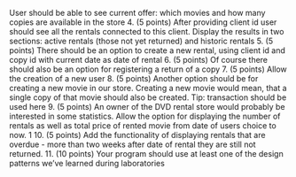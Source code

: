 User should be able to see current offer: which movies and how
many copies are available in the store
4. (5 points) After providing client id user should see all the rentals connected
to this client. Display the results in two sections: active rentals (those not
yet returned) and historic rentals
5. (5 points) There should be an option to create a new rental, using client id
and copy id with current date as date of rental
6. (5 points) Of course there should also be an option for registering a return
of a copy
7. (5 points) Allow the creation of a new user
8. (5 points) Another option should be for creating a new movie in our store.
Creating a new movie would mean, that a single copy of that movie should
also be created. Tip: transaction should be used here
9. (5 points) An owner of the DVD rental store would probably be interested
in some statistics. Allow the option for displaying the number of rentals
as well as total price of rented movie from date of users choice to now.
1
10. (5 points) Add the functionality of displaying rentals that are overdue -
more than two weeks after date of rental they are still not returned.
11. (10 points) Your program should use at least one of the design patterns
we’ve learned during laboratories
